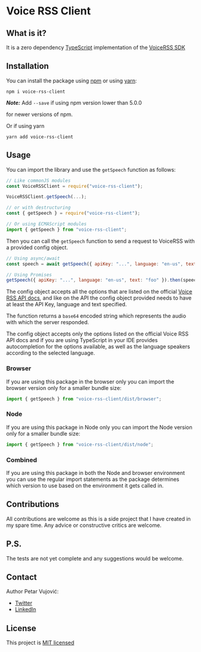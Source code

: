 [comment]: <> (<a href="https://www.npmjs.com/package/voice-rss-client" target="_blank">)

[comment]: <> (<img src="https://img.shields.io/npm/v/voice-rss-client.svg" alt="NPM Version" /></a>)

[comment]: <> (<a href="https://www.npmjs.com/package/voice-rss-client" target="_blank">)

[comment]: <> (<img src="https://img.shields.io/npm/l/voice-rss-client.svg" alt="Package License" /></a>)

[comment]: <> (<a href="https://www.npmjs.com/package/voice-rss-client" target="_blank">)

[comment]: <> (<img src="https://img.shields.io/npm/dm/voice-rss-client.svg" alt="NPM Downloads" /></a>)

# Voice RSS Client

## What is it?

It is a zero dependency [TypeScript](https://www.typescriptlang.org/) implementation of the [VoiceRSS SDK](http://www.voicerss.org/api/)

## Installation

You can install the package using [npm](https://npmjs.com/) or using [yarn](https://yarnpkg.com):

```shell
npm i voice-rss-client
```

***Note:*** Add `--save` if using npm version lower than 5.0.0

for newer versions of npm.

Or if using yarn

```shell
yarn add voice-rss-client
```

## Usage

You can import the library and use the `getSpeech` function as follows:

```javascript
// Like commonJS modules
const VoiceRSSClient = require("voice-rss-client");

VoiceRSSClient.getSpeech(...);

// or with destructuring
const { getSpeech } = require("voice-rss-client");

// Or using ECMAScript modules
import { getSpeech } from "voice-rss-client";
```

Then you can call the `getSpeech` function to send a request to VoiceRSS with a provided config object.

```javascript
// Using async/await
const speech = await getSpeech({ apiKey: "...", language: "en-us", text: "foo" });

// Using Promises
getSpeech({ apiKey: "...", language: "en-us", text: "foo" }).then(speech => {...});
```

The config object accepts all the options that are listed on the official [Voice RSS API docs](http://www.voicerss.org/api/),
and like on the API the config object provided needs to have at least the API Key, language and text specified.

The function returns a `base64` encoded string which represents the audio with which the server responded.

The config object accepts only the options listed on the official Voice RSS API docs and if you are using TypeScript
in your IDE provides autocompletion for the options available, as well as the language speakers according to the
selected language.

### Browser

If you are using this package in the browser only you can import the browser version only for a smaller bundle size:

```javascript
import { getSpeech } from "voice-rss-client/dist/browser";
```

### Node

If you are using this package in Node only you can import the Node version only for a smaller bundle size:

```javascript
import { getSpeech } from "voice-rss-client/dist/node";
```

### Combined

If you are using this package in both the Node and browser environment you can use the regular import statements as the
package determines which version to use based on the environment it gets called in.

## Contributions

All contributions are welcome as this is a side project that I have created in my spare time. Any advice or
constructive critics are welcome.

## P.S.

The tests are not yet complete and any suggestions would be welcome.

## Contact

Author Petar Vujović:

- [Twitter](https://twitter.com/petarvujovic98)
- [LinkedIn](https://linkedin.com/in/petarvujović)

## License

This project is [MIT licensed](https://github.com/petarvujovic98/voice-rss-client/blob/main/LICENSE)
